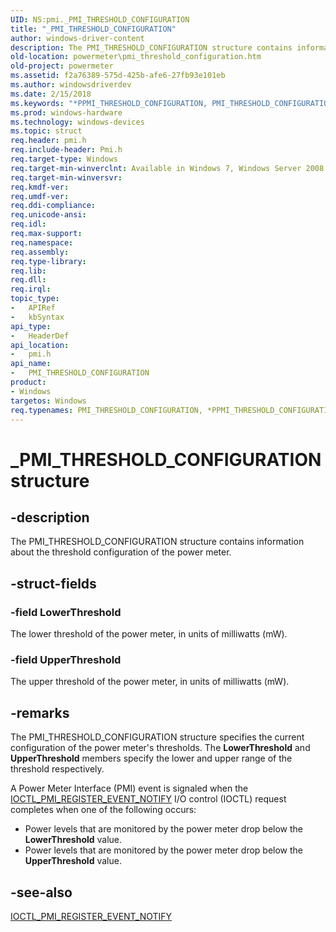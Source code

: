 ```yaml
---
UID: NS:pmi._PMI_THRESHOLD_CONFIGURATION
title: "_PMI_THRESHOLD_CONFIGURATION"
author: windows-driver-content
description: The PMI_THRESHOLD_CONFIGURATION structure contains information about the threshold configuration of the power meter.
old-location: powermeter\pmi_threshold_configuration.htm
old-project: powermeter
ms.assetid: f2a76389-575d-425b-afe6-27fb93e101eb
ms.author: windowsdriverdev
ms.date: 2/15/2018
ms.keywords: "*PPMI_THRESHOLD_CONFIGURATION, PMI_THRESHOLD_CONFIGURATION, PMI_THRESHOLD_CONFIGURATION structure [Power Metering and Budgeting Devices], PPMI_THRESHOLD_CONFIGURATION, PPMI_THRESHOLD_CONFIGURATION structure pointer [Power Metering and Budgeting Devices], PowerMeterRef_0c5ec9e4-4a74-4fcc-b134-e66cd14f0352.xml, _PMI_THRESHOLD_CONFIGURATION, pmi/PMI_THRESHOLD_CONFIGURATION, pmi/PPMI_THRESHOLD_CONFIGURATION, powermeter.pmi_threshold_configuration"
ms.prod: windows-hardware
ms.technology: windows-devices
ms.topic: struct
req.header: pmi.h
req.include-header: Pmi.h
req.target-type: Windows
req.target-min-winverclnt: Available in Windows 7, Windows Server 2008 R2, and later versions of the Windows operating systems.
req.target-min-winversvr: 
req.kmdf-ver: 
req.umdf-ver: 
req.ddi-compliance: 
req.unicode-ansi: 
req.idl: 
req.max-support: 
req.namespace: 
req.assembly: 
req.type-library: 
req.lib: 
req.dll: 
req.irql: 
topic_type:
-	APIRef
-	kbSyntax
api_type:
-	HeaderDef
api_location:
-	pmi.h
api_name:
-	PMI_THRESHOLD_CONFIGURATION
product:
- Windows
targetos: Windows
req.typenames: PMI_THRESHOLD_CONFIGURATION, *PPMI_THRESHOLD_CONFIGURATION
---
```


# _PMI_THRESHOLD_CONFIGURATION structure


## -description


The PMI_THRESHOLD_CONFIGURATION structure contains information about the threshold configuration of the power meter.


## -struct-fields




### -field LowerThreshold

The lower threshold of the power meter, in units of milliwatts (mW).


### -field UpperThreshold

The upper threshold of the power meter, in units of milliwatts (mW).


## -remarks



The PMI_THRESHOLD_CONFIGURATION structure specifies the current configuration of the power meter's thresholds.  The <b>LowerThreshold</b> and <b>UpperThreshold</b> members specify the lower and upper range of the threshold respectively.  

A Power Meter Interface (PMI) event is signaled when the <a href="https://msdn.microsoft.com/library/windows/hardware/ff543847">IOCTL_PMI_REGISTER_EVENT_NOTIFY</a> I/O control (IOCTL) request completes when one of the following occurs:

<ul>
<li>
Power levels that are monitored by the power meter drop below the <b>LowerThreshold</b> value.

</li>
<li>
Power levels that are monitored by the power meter drop below the <b>UpperThreshold</b> value.

</li>
</ul>



## -see-also




<a href="https://msdn.microsoft.com/library/windows/hardware/ff543847">IOCTL_PMI_REGISTER_EVENT_NOTIFY</a>
 

 

